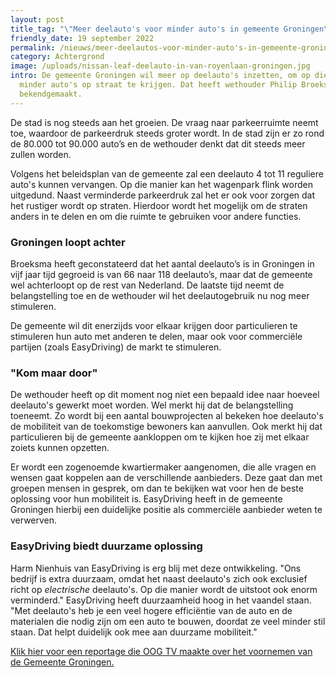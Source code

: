 ```yaml
---
layout: post
title_tag: "\"Meer deelauto's voor minder auto's in gemeente Groningen\""
friendly_date: 19 september 2022
permalink: /nieuws/meer-deelautos-voor-minder-auto's-in-gemeente-groningen
category: Achtergrond
image: /uploads/nissan-leaf-deelauto-in-van-royenlaan-groningen.jpg
intro: De gemeente Groningen wil meer op deelauto's inzetten, om op die manier
  minder auto's op straat te krijgen. Dat heeft wethouder Philip Broeksma
  bekendgemaakt.
---
```

De stad is nog steeds aan het groeien. De vraag naar parkeerruimte neemt toe, waardoor de parkeerdruk steeds groter wordt. In de stad zijn er zo rond de 80.000 tot 90.000 auto’s en de wethouder denkt dat dit steeds meer zullen worden.

Volgens het beleidsplan van de gemeente zal een deelauto 4 tot 11 reguliere auto's kunnen vervangen. Op die manier kan het wagenpark flink worden uitgedund. Naast verminderde parkeerdruk zal het er ook voor zorgen dat het rustiger wordt op straten. Hierdoor wordt het mogelijk om de straten anders in te delen en om die ruimte te gebruiken voor andere functies.

<h3>Groningen loopt achter</h3>

Broeksma heeft geconstateerd dat het aantal deelauto’s is in Groningen in vijf jaar tijd gegroeid is van 66 naar 118 deelauto’s, maar dat de gemeente wel achterloopt op de rest van Nederland. De laatste tijd neemt de belangstelling toe en de wethouder wil het deelautogebruik nu nog meer stimuleren.

De gemeente wil dit enerzijds voor elkaar krijgen door particulieren te stimuleren hun auto met anderen te delen, maar ook voor commerciële partijen (zoals EasyDriving) de markt te stimuleren.

<h3>"Kom maar door"</h3>

De wethouder heeft op dit moment nog niet een bepaald idee naar hoeveel deelauto's gewerkt moet worden. Wel merkt hij dat de belangstelling toeneemt. Zo wordt bij een aantal bouwprojecten al bekeken hoe deelauto's de mobiliteit van de toekomstige bewoners kan aanvullen. Ook merkt hij dat particulieren bij de gemeente aankloppen om te kijken hoe zij met elkaar zoiets kunnen opzetten.

Er wordt een zogenoemde kwartiermaker aangenomen, die alle vragen en wensen gaat koppelen aan de verschillende aanbieders. Deze gaat dan met groepen mensen in gesprek, om dan te bekijken wat voor hen de beste oplossing voor hun mobiliteit is. EasyDriving heeft in de gemeente Groningen hierbij een duidelijke positie als commerciële aanbieder weten te verwerven.

<h3>EasyDriving biedt duurzame oplossing</h3>

Harm Nienhuis van EasyDriving is erg blij met deze ontwikkeling. "Ons bedrijf is extra duurzaam, omdat het naast deelauto's zich ook exclusief richt op *electrische* deelauto's. Op die manier wordt de uitstoot ook enorm verminderd." EasyDriving heeft duurzaamheid hoog in het vaandel staan. "Met deelauto's heb je een veel hogere efficiëntie van de auto en de materialen die nodig zijn om een auto te bouwen, doordat ze veel minder stil staan. Dat helpt duidelijk ook mee aan duurzame mobiliteit."

[Klik hier voor een reportage die OOG TV maakte over het voornemen van de Gemeente Groningen.](https://youtu.be/4JBfy3BmFDU)